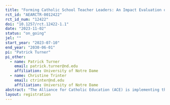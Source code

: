 ```yaml
---
title: "Forming Catholic School Teacher Leaders: An Impact Evaluation of the ACE Ascent Program"
rct_id: "AEARCTR-0012422"
rct_id_num: "12422"
doi: "10.1257/rct.12422-1.1"
date: "2023-11-02"
status: "on_going"
jel: ""
start_year: "2023-07-10"
end_year: "2030-06-01"
pi: "Patrick Turner"
pi_other:
  - name: Patrick Turner
    email: patrick.turner@nd.edu
    affiliation: University of Notre Dame
  - name: Christine Trinter
    email: ctrinter@nd.edu
    affiliation: University of Notre Dame
abstract: "The Alliance for Catholic Education (ACE) is implementing the ACE Ascent Program, a new program which will provide math teachers in Catholic schools with training and professional development with the goal of improving students’ academic achievement. LEO is working with ACE to help them randomly select schools who will participate in the program. LEO will support ACE by randomly selecting teachers for the program and, in the future, assisting ACE with data analysis to determine if their program had an impact on the academic performance of students, particularly in the subject of math."
layout: registration
---
```


